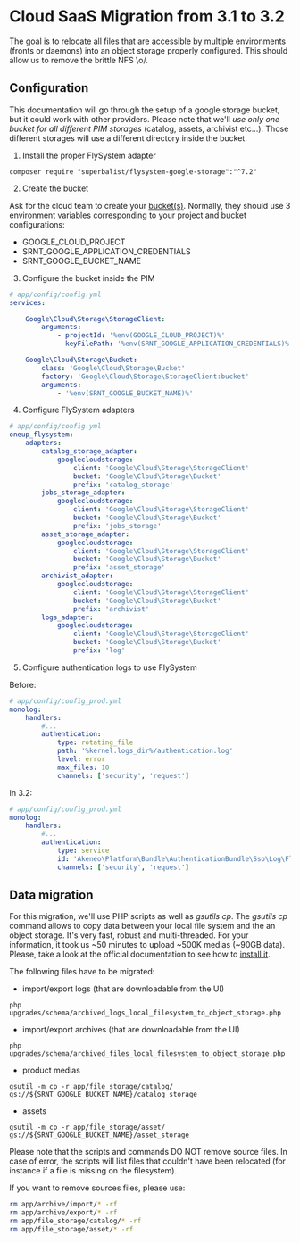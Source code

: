 # Cloud SaaS Migration from 3.1 to 3.2

The goal is to relocate all files that are accessible by multiple environments (fronts or daemons) into an object storage properly configured. This should allow us to remove the brittle NFS \o/. 

## Configuration

This documentation will go through the setup of a google storage bucket, but it could work with other providers. Please note that we'll *use only one bucket for all different PIM storages* (catalog, assets, archivist etc...). Those different storages will use a different directory inside the bucket.

1. Install the proper FlySystem adapter

`composer require "superbalist/flysystem-google-storage":"^7.2"`

2. Create the bucket

Ask for the cloud team to create your [bucket(s)](https://console.cloud.google.com/storage/browser). 
Normally, they should use 3 environment variables corresponding to your project and bucket configurations: 
- GOOGLE_CLOUD_PROJECT
- SRNT_GOOGLE_APPLICATION_CREDENTIALS
- SRNT_GOOGLE_BUCKET_NAME

3. Configure the bucket inside the PIM


```yaml
# app/config/config.yml
services:

    Google\Cloud\Storage\StorageClient:
        arguments:
            - projectId: '%env(GOOGLE_CLOUD_PROJECT)%'
              keyFilePath: '%env(SRNT_GOOGLE_APPLICATION_CREDENTIALS)%'

    Google\Cloud\Storage\Bucket:
        class: 'Google\Cloud\Storage\Bucket'
        factory: 'Google\Cloud\Storage\StorageClient:bucket'
        arguments:
            - '%env(SRNT_GOOGLE_BUCKET_NAME)%'
```

4. Configure FlySystem adapters

```yaml
# app/config/config.yml
oneup_flysystem:
    adapters:
        catalog_storage_adapter:
            googlecloudstorage:
                client: 'Google\Cloud\Storage\StorageClient'
                bucket: 'Google\Cloud\Storage\Bucket'
                prefix: 'catalog_storage'
        jobs_storage_adapter:
            googlecloudstorage:
                client: 'Google\Cloud\Storage\StorageClient'
                bucket: 'Google\Cloud\Storage\Bucket'
                prefix: 'jobs_storage'
        asset_storage_adapter:
            googlecloudstorage:
                client: 'Google\Cloud\Storage\StorageClient'
                bucket: 'Google\Cloud\Storage\Bucket'
                prefix: 'asset_storage'
        archivist_adapter:
            googlecloudstorage:
                client: 'Google\Cloud\Storage\StorageClient'
                bucket: 'Google\Cloud\Storage\Bucket'
                prefix: 'archivist'
        logs_adapter:
            googlecloudstorage:
                client: 'Google\Cloud\Storage\StorageClient'
                bucket: 'Google\Cloud\Storage\Bucket'
                prefix: 'log'
```

5. Configure authentication logs to use FlySystem

Before:

```yaml
# app/config/config_prod.yml
monolog:
    handlers:
        #...
        authentication:
            type: rotating_file
            path: '%kernel.logs_dir%/authentication.log'
            level: error
            max_files: 10
            channels: ['security', 'request']

```

In 3.2:

```yaml
# app/config/config_prod.yml
monolog:
    handlers:
        #...
        authentication:
            type: service
            id: 'Akeneo\Platform\Bundle\AuthenticationBundle\Sso\Log\FlySystemLogHandler'
            channels: ['security', 'request']
```

## Data migration

For this migration, we'll use PHP scripts as well as _gsutils cp_. The _gsutils cp_ command allows to copy data between your local file system and the an object storage. It's very fast, robust and multi-threaded. For your information, it took us ~50 minutes to upload ~500K medias (~90GB data). Please, take a look at the official documentation to see how to [install it](https://cloud.google.com/storage/docs/gsutil_install).

The following files have to be migrated:
- import/export logs (that are downloadable from the UI)

`php upgrades/schema/archived_logs_local_filesystem_to_object_storage.php`

- import/export archives (that are downloadable from the UI)

`php upgrades/schema/archived_files_local_filesystem_to_object_storage.php`

- product medias

`gsutil -m cp -r app/file_storage/catalog/ gs://${SRNT_GOOGLE_BUCKET_NAME}/catalog_storage`

- assets

`gsutil -m cp -r app/file_storage/asset/ gs://${SRNT_GOOGLE_BUCKET_NAME}/asset_storage`


Please note that the scripts and commands DO NOT remove source files. In case of error, the scripts will list files that couldn't have been relocated (for instance if a file is missing on the filesystem).

If you want to remove sources files, please use:

```bash
rm app/archive/import/* -rf
rm app/archive/export/* -rf
rm app/file_storage/catalog/* -rf
rm app/file_storage/asset/* -rf
```
